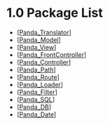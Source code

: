 # 1.0 Package List #

  * [[Panda\_Translator](Panda_Translator.md)]
  * [[Panda\_Model](Panda_Model.md)]
  * [[Panda\_View](Panda_View.md)]
  * [[Panda\_FrontController](Panda_FrontController.md)]
  * [[Panda\_Controller](Panda_Controller.md)]
  * [[Panda\_Path](Panda_Path.md)]
  * [[Panda\_Route](Panda_Route.md)]
  * [[Panda\_Loader](Panda_Loader.md)]
  * [[Panda\_Filter](Panda_Filter.md)]
  * [[Panda\_SQL](Panda_SQL.md)]
  * [[Panda\_DB](Panda_DB.md)]
  * [[Panda\_Date](Panda_Date.md)]